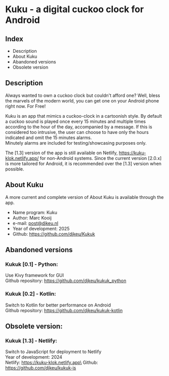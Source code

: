 # Kuku - a digital cuckoo clock for Android

## Index
- Description
- About Kuku
- Abandoned versions
- Obsolete version

## Description
Always wanted to own a cuckoo clock but couldn't afford one?
Well, bless the marvels of the modern world, you can get one on your Android phone right now. For Free!

Kuku is an app that mimics a cuckoo-clock in a cartoonish style. By default a cuckoo sound is played once every 15 minutes and multiple times according to the hour of the day, accompanied by a message. If this is considered too intrusive, the user can choose to have only the hours indicated and omit the 15 minutes alarms.\
Minutely alarms are included for testing/showcasing purposes only.

The [1.3] version of the app is still available on Netlify, https://kuku-klok.netlify.app/ for non-Android systems. Since the current version [2.0.x] is more tailored for Android, it is recommended over the [1.3] version when possible.

## About Kuku
A more current and complete version of About Kuku is available through the app.
- Name program: Kuku
- Author: Marc Kooij
- e-mail: post@djkeu.nl
- Year of development: 2025
- Github: https://github.com/djkeu/Kukuk

## Abandoned versions
### Kukuk [0.1] - Python:
Use Kivy framework for GUI\
Github repository: https://github.com/djkeu/kukuk_python

### Kukuk [0.2] - Kotlin:
Switch to Kotlin for better performance on Android\
Github repository: https://github.com/djkeu/kukuk-kotlin

## Obsolete version:
### Kukuk [1.3] - Netlify:
Switch to JavaScript for deployment to Netlify\
Year of development: 2024\
Netlify: https://kuku-klok.netlify.app\
Github: https://github.com/djkeu/kukuk-js
